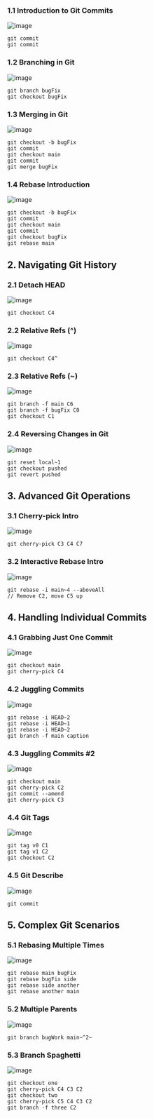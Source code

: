 
### 1.1 Introduction to Git Commits

![image](https://github.com/user-attachments/assets/45bc85c4-3e4f-4246-a31e-ba4102da42fc)


```
git commit
git commit
```

### 1.2 Branching in Git

![image](https://github.com/user-attachments/assets/8d441a5e-2e38-4a20-bfa6-f4c6fff82640)

```
git branch bugFix
git checkout bugFix
```

### 1.3 Merging in Git

![image](https://github.com/user-attachments/assets/062130df-99d1-4026-806b-b866bae507fe)

```
git checkout -b bugFix    
git commit  
git checkout main
git commit
git merge bugFix
```

### 1.4 Rebase Introduction

![image](https://github.com/user-attachments/assets/306e42aa-a3cf-4bb3-baea-55ba0089faba)

```
git checkout -b bugFix    
git commit    
git checkout main    
git commit    
git checkout bugFix    
git rebase main
```

## 2. Navigating Git History

### 2.1 Detach HEAD

![image](https://github.com/user-attachments/assets/51298e3b-4f4b-4d78-9528-069c9f3dffee)

```
git checkout C4
```

### 2.2 Relative Refs (^)

![image](https://github.com/user-attachments/assets/bfa46a0c-b4c1-4339-a84f-06bd6d4dbe34)

```
git checkout C4^
```

### 2.3 Relative Refs (\~)

![image](https://github.com/user-attachments/assets/4ca667e1-c1a3-455b-8866-0b3ffd30129e)

```
git branch -f main C6
git branch -f bugFix C0
git checkout C1
```

### 2.4 Reversing Changes in Git

![image](https://github.com/user-attachments/assets/960aaf0b-ed15-4118-96e3-028535ca5e8c)

```
git reset local~1
git checkout pushed
git revert pushed
```

## 3. Advanced Git Operations

### 3.1 Cherry-pick Intro

![image](https://github.com/user-attachments/assets/e734ebf0-1a12-4e5d-85ef-0d5bd121d87d)

```
git cherry-pick C3 C4 C7
```

### 3.2 Interactive Rebase Intro

![image](https://github.com/user-attachments/assets/d28de05b-5e91-4dd7-aa26-798ff0d7c785)

```
git rebase -i main~4 --aboveAll
// Remove C2, move C5 up
```

## 4. Handling Individual Commits

### 4.1 Grabbing Just One Commit

![image](https://github.com/user-attachments/assets/dec383e5-6652-4044-9ae4-faab2b694119)

```
git checkout main
git cherry-pick C4
```

### 4.2 Juggling Commits

![image](https://github.com/user-attachments/assets/e289fd0b-5aef-4fe1-aaa3-cb951178416d)

```
git rebase -i HEAD~2
git rebase -i HEAD~1
git rebase -i HEAD~2
git branch -f main caption
```

### 4.3 Juggling Commits #2

![image](https://github.com/user-attachments/assets/708d1a66-e5eb-46d5-be8e-19a414dfa940)

```
git checkout main
git cherry-pick C2
git commit --amend
git cherry-pick C3
```

### 4.4 Git Tags

![image](https://github.com/user-attachments/assets/5da02858-e6cb-4fe7-a1e7-e2532a75d9a5)

```
git tag v0 C1
git tag v1 C2
git checkout C2
```

### 4.5 Git Describe

![image](https://github.com/user-attachments/assets/7d6fb196-df04-4222-9f97-359580150a90)

```
git commit
```

## 5. Complex Git Scenarios

### 5.1 Rebasing Multiple Times

![image](https://github.com/user-attachments/assets/debdf61f-fc8d-4fb7-b7c6-ad746ffcf282)

```
git rebase main bugFix
git rebase bugFix side
git rebase side another
git rebase another main
```

### 5.2 Multiple Parents

![image](https://github.com/user-attachments/assets/c5f93ff4-542c-4053-ba22-8a604899e763)

```
git branch bugWork main~^2~
```

### 5.3 Branch Spaghetti

![image](https\://github.com/user-attachments/assets/adac4496-86e7-4749-b4fd-fedc7da3b238)

```
git checkout one
git cherry-pick C4 C3 C2
git checkout two
git cherry-pick C5 C4 C3 C2
git branch -f three C2
```
